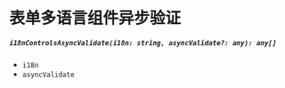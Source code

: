 # 表单多语言组件异步验证

##### `i18nControlsAsyncValidate(i18n: string, asyncValidate?: any): any[]`

- `i18n`
- `asyncValidate`